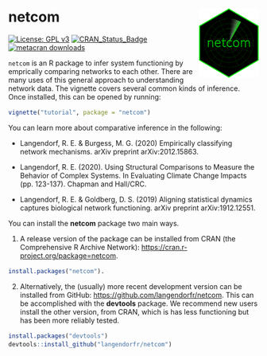 # netcom <img src="man/figures/netcom_sticker.png" align="right" width="120" />

[![License: GPL v3](https://img.shields.io/badge/License-GPL%20v3-blue.svg)](http://www.gnu.org/licenses/gpl-3.0)
[![CRAN_Status_Badge](http://www.r-pkg.org/badges/version/netcom)](https://cran.r-project.org/package=netcom)
[![metacran downloads](https://cranlogs.r-pkg.org/badges/grand-total/netcom)](https://cran.r-project.org/package=netcom)

`netcom` is an R package to infer system functioning by emprically comparing networks to each other. There are many uses of this general approach to understanding network data. The vignette covers several common kinds of inference. Once installed, this can be opened by running:

```R
vignette("tutorial", package = "netcom")
```

You can learn more about comparative inference in the following:

- Langendorf, R. E. & Burgess, M. G. (2020) Empirically classifying network mechanisms. arXiv preprint arXiv:2012.15863.

- Langendorf, R. E. (2020). Using Structural Comparisons to Measure the Behavior of Complex Systems. In Evaluating Climate Change Impacts (pp. 123-137). Chapman and Hall/CRC.

- Langendorf, R. E. & Goldberg, D. S. (2019) Aligning statistical dynamics captures biological network functioning. arXiv preprint arXiv:1912.12551.

You can install the **netcom** package two main ways.

1. A release version of the package can be installed from CRAN (the Comprehensive R Archive Network): https://cran.r-project.org/package=netcom.

```R
install.packages("netcom").
```

2. Alternatively, the (usually) more recent development version can be installed from GitHub: https://github.com/langendorfr/netcom. This can be accomplished with the **devtools** package. We recommend new users install the other version, from CRAN, which is has less functioning but has been more reliably tested.

```R
install.packages("devtools")
devtools::install_github("langendorfr/netcom")
```

